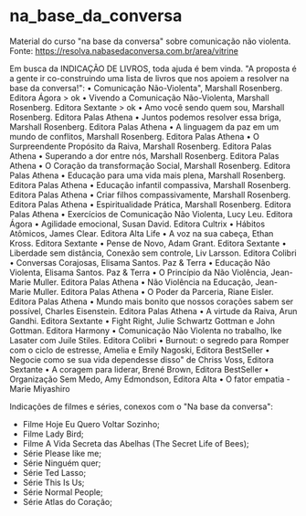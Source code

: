 # na_base_da_conversa
Material do curso "na base da conversa" sobre comunicação não violenta. Fonte: https://resolva.nabasedaconversa.com.br/area/vitrine

Em busca da INDICAÇÃO DE LIVROS, toda ajuda é bem vinda. "A proposta é a gente ir co-construindo uma lista de livros que nos apoiem a resolver na base da conversa!":
• Comunicação Não-Violenta", Marshall Rosenberg. Editora Ágora > ok
• Vivendo a Comunicação Não-Violenta, Marshall Rosenberg. Editora Sextante > ok
• Amo você sendo quem sou, Marshall Rosenberg. Editora Palas Athena
• Juntos podemos resolver essa briga, Marshall Rosenberg. Editora Palas Athena
• A linguagem da paz em um mundo de conflitos, Marshall Rosenberg. Editora Palas Athena
• O Surpreendente Propósito da Raiva, Marshall Rosenberg. Editora Palas Athena
• Superando a dor entre nós, Marshall Rosenberg. Editora Palas Athena
• O Coração da transformação Social, Marshall Rosenberg. Editora Palas Athena
• Educação para uma vida mais plena, Marshall Rosenberg. Editora Palas Athena
• Educação infantil compassiva, Marshall Rosenberg. Editora Palas Athena
• Criar filhos compassivamente, Marshall Rosenberg. Editora Palas Athena
• Espiritualidade Prática, Marshall Rosenberg. Editora Palas Athena
• Exercícios de Comunicação Não Violenta, Lucy Leu. Editora Ágora
• Agilidade emocional, Susan David. Editora Cultrix
• Hábitos Atômicos, James Clear. Editora Alta Life
• A voz na sua cabeça, Ethan Kross. Editora Sextante
• Pense de Novo, Adam Grant. Editora Sextante
• Liberdade sem distância, Conexão sem controle, Liv Larsson. Editora Colibri
• Conversas Corajosas, Elisama Santos. Paz & Terra
• Educação Não Violenta, Elisama Santos. Paz & Terra
• O Princípio da Não Violência, Jean-Marie Muller. Editora Palas Athena
• Não Violência na Educação, Jean-Marie Muller. Editora Palas Athena
• O Poder da Parceria, Riane Eisler. Editora Palas Athena
• Mundo mais bonito que nossos corações sabem ser possível, Charles Eisenstein. Editora Palas Athena
• A virtude da Raiva, Arun Gandhi. Editora Sextante
• Fight Right, Julie Schwartz Gottman e John Gottman. Editora Harmony
• Comunicação Não Violenta no trabalho, Ike Lasater com Juile Stiles. Editora Colibri
• Burnout: o segredo para Romper com o ciclo de estresse, Amelia e Emily Nagoski, Editora BestSeller
• Negocie como se sua vida dependesse disso" de Chriss Voss, Editora Sextante
• A coragem para liderar, Brené Brown, Editora BestSeller
• Organização Sem Medo, Amy Edmondson, Editora Alta
• O fator empatia - Marie Miyashiro

Indicações de filmes e séries, conexos com o "Na base da conversa":
- Filme Hoje Eu Quero Voltar Sozinho;
- Filme Lady Bird;
- Filme A Vida Secreta das Abelhas (The Secret Life of Bees);
- Série Please like me;
- Série Ninguém quer;
- Série Ted Lasso;
- Série This Is Us;
- Série Normal People;
- Série Atlas do Coração;
